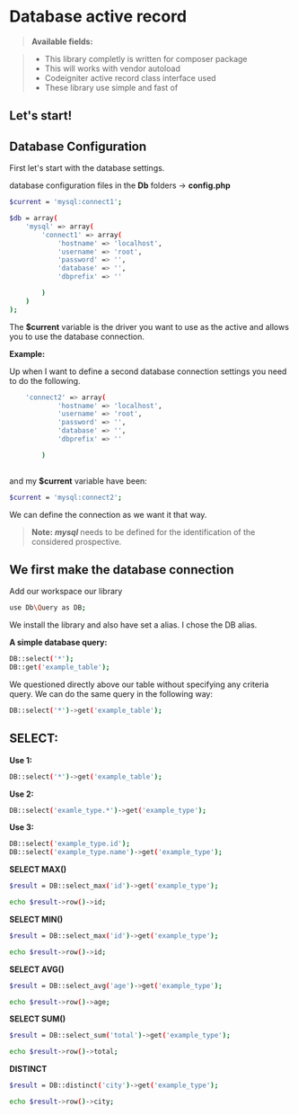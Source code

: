 Database active record
===================

> **Available fields:**

> - This library completly  is written for composer package
> - This will works with vendor autoload
> - Codeigniter active record class interface used
> - These library use simple and fast of

Let's start!
----

Database Configuration
---

First let's start with the database settings.

database configuration files in the **Db** folders -> **config.php**


```sh
$current = 'mysql:connect1';

$db = array(
	'mysql' => array(
		'connect1' => array(
			'hostname' => 'localhost',
			'username' => 'root',
			'password' => '',
			'database' => '',
			'dbprefix' => ''

		)
	)
);
```

The **$current** variable is the driver you want to use as the active and allows you to use the database connection.

**Example:**

Up when I want to define a second database connection settings you need to do the following.

```sh
	'connect2' => array(
			'hostname' => 'localhost',
			'username' => 'root',
			'password' => '',
			'database' => '',
			'dbprefix' => ''

		)
		
```

and my **$current** variable have been:

```sh
$current = 'mysql:connect2'; 
```

We can define the connection as we want it that way.

> **Note:**
> ***mysql*** needs to be defined for the identification of the considered prospective.

We first make the database connection
---


Add our workspace our library
```sh
use Db\Query as DB;
```

We install the library and also have set a alias. I chose the DB alias.

**A simple database query:**

```sh
DB::select('*');
DB::get('example_table');
```

We questioned directly above our table without specifying any criteria query.
We can do the same query in the following way:

```sh
DB::select('*')->get('example_table');
```

**SELECT:**
--

**Use 1:**
```sh
DB::select('*')->get('example_table');
```

**Use 2:**
```sh
DB::select('examle_type.*')->get('example_type');
```
**Use 3:**
```sh
DB::select('example_type.id');
DB::select('example_type.name')->get('example_type');
```
**SELECT MAX()**

```sh
$result = DB::select_max('id')->get('example_type');

echo $result->row()->id;
```

**SELECT MIN()**

```sh
$result = DB::select_max('id')->get('example_type');

echo $result->row()->id;
```
**SELECT AVG()**

```sh
$result = DB::select_avg('age')->get('example_type');

echo $result->row()->age;
```

**SELECT SUM()**

```sh
$result = DB::select_sum('total')->get('example_type');

echo $result->row()->total;
```

**DISTINCT**

```sh
$result = DB::distinct('city')->get('example_type');

echo $result->row()->city;
```